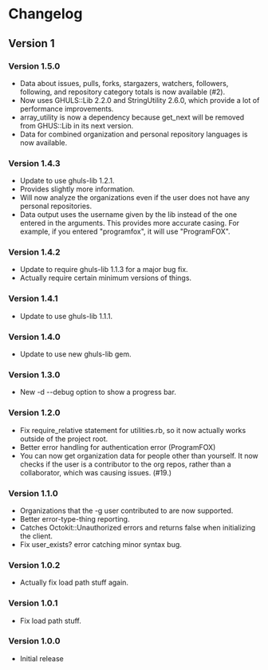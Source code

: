 # Changelog
## Version 1
### Version 1.5.0
* Data about issues, pulls, forks, stargazers, watchers, followers, following, and repository category totals is now available (#2).
* Now uses GHULS::Lib 2.2.0 and StringUtility 2.6.0, which provide a lot of performance improvements.
* array_utility is now a dependency because get_next will be removed from GHUS::Lib in its next version.
* Data for combined organization and personal repository languages is now available.

### Version 1.4.3
* Update to use ghuls-lib 1.2.1.
* Provides slightly more information.
* Will now analyze the organizations even if the user does not have any personal repositories.
* Data output uses the username given by the lib instead of the one entered in the arguments. This provides more accurate casing. For example, if you entered "programfox", it will use "ProgramFOX".

### Version 1.4.2
* Update to require ghuls-lib 1.1.3 for a major bug fix.
* Actually require certain minimum versions of things.

### Version 1.4.1
* Update to use ghuls-lib 1.1.1.

### Version 1.4.0
* Update to use new ghuls-lib gem.

### Version 1.3.0
* New -d --debug option to show a progress bar.

### Version 1.2.0
* Fix require_relative statement for utilities.rb, so it now actually works outside of the project root.
* Better error handling for authentication error (ProgramFOX)
* You can now get organization data for people other than yourself. It now checks if the user is a contributor to the org repos, rather than a collaborator, which was causing issues. (#19.)

### Version 1.1.0
* Organizations that the -g user contributed to are now supported.
* Better error-type-thing reporting.
* Catches Octokit::Unauthorized errors and returns false when initializing the client.
* Fix user_exists? error catching minor syntax bug.


### Version 1.0.2
* Actually fix load path stuff again.

### Version 1.0.1
* Fix load path stuff.

### Version 1.0.0
* Initial release
